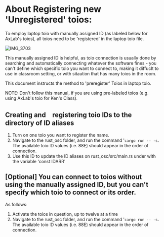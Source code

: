 # About Registering new 'Unregistered' toios:
To employ laptop toio with manually assigned ID (as labeled below for AxLab's toios), all toios need to be 'registered' in the laptop toio file.

![IMG_3703](https://github.com/user-attachments/assets/ad4a31bc-efe0-42be-a5e9-d32650966be5)

This manually assigned ID is helpful, as toio connection is usually done by searching and automatically connecting whatever the software fines - you can't define which specific toio you want to connect to, making it diffuclt to use in classroom setting, or with sitaution that has many toios in the room. 

This document instructs the method to 'preregister' Toios in laptop toio.

NOTE: Don't follow this manual, if you are using pre-labeled toios (e.g. using AxLab's toio for Ken's Class).


## Creating and　registering toio IDs to the directory of ID aliases
1. Turn on one toio you want to register the name.
2. Navigate to the rust_osc folder, and run the command '`cargo run -- -s`. The available toio ID values (i.e. 88E) should appear in the order of connection.
3. Use this ID to update the ID aliases on rust_osc/src/main.rs under with the variable 'const IDARR'



## [Optional] You can connect to toios without using the manually assigned ID, but you can't specify which toio to connect or its order.

As follows:
1. Activate the toios in question, up to twelve at a time
2. Navigate to the rust_osc folder, and run the command '`cargo run -- -s`. The available toio ID values (i.e. 88E) should appear in the order of connection.
